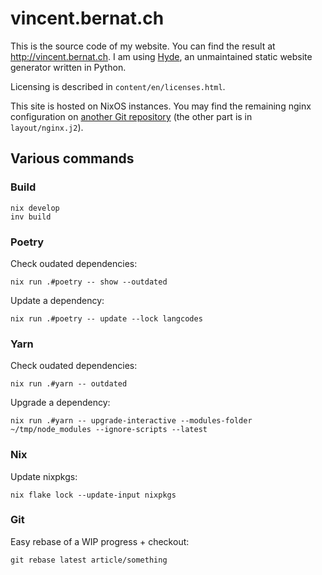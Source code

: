 # vincent.bernat.ch

This is the source code of my website. You can find the result at
<http://vincent.bernat.ch>. I am using [Hyde][hyde], an unmaintained
static website generator written in Python.

Licensing is described in `content/en/licenses.html`.

This site is hosted on NixOS instances. You may find the remaining
nginx configuration on [another Git repository][nixos] (the other
part is in `layout/nginx.j2`).

[hyde]: https://github.com/hyde/hyde
[cc1]: http://creativecommons.org/licenses/by-nc-sa/3.0/
[cc2]: http://creativecommons.org/licenses/by/3.0/
[nixos]: https://github.com/vincentbernat/nixops-take1/blob/master/tags/web.nix

## Various commands

### Build

```
nix develop
inv build
```

### Poetry

Check oudated dependencies:

```
nix run .#poetry -- show --outdated
```

Update a dependency:

```
nix run .#poetry -- update --lock langcodes
```

### Yarn

Check oudated dependencies:

```
nix run .#yarn -- outdated
```

Upgrade a dependency:

```
nix run .#yarn -- upgrade-interactive --modules-folder ~/tmp/node_modules --ignore-scripts --latest
```

### Nix

Update nixpkgs:

```
nix flake lock --update-input nixpkgs
```

### Git

Easy rebase of a WIP progress + checkout:

```
git rebase latest article/something
```
